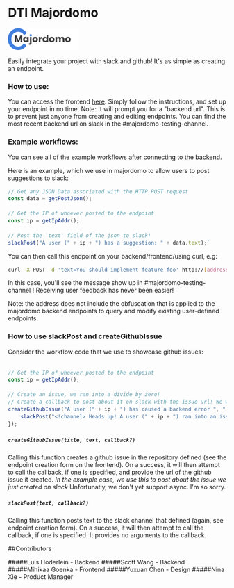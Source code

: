 # DTI Majordomo

<img src="docs/images/logo.png">

Easily integrate your project with slack and github! It's as simple as creating an endpoint.

### How to use:

You can access the frontend [here](https://khemritolya.github.io/dti-majordomo/). Simply follow the instructions, and set up your endpoint in no time. Note: It will prompt you for a "backend url". This is to prevent just anyone from creating and editing endpoints. You can find the most recent backend url on slack in the #majordomo-testing-channel. 

### Example workflows:

You can see all of the example workflows after connecting to the backend.

Here is an example, which we use in majordomo to allow users to post suggestions to slack:

```javascript
// Get any JSON Data associated with the HTTP POST request
const data = getPostJson();

// Get the IP of whoever posted to the endpoint
const ip = getIpAddr();

// Post the 'text' field of the json to slack!
slackPost("A user (" + ip + ") has a suggestion: " + data.text);`
```

You can then call this endpoint on your backend/frontend/using curl, e.g:

```bash
curl -X POST -d 'text=You should implement feature foo' http://[address]:17760/custom-endpoints/majordomo-suggestion
```

In this case, you'll see the message show up in #majordomo-testing-channel ! Receiving user feedback has never been easier!

Note: the address does not include the obfuscation that is applied to the majordomo backend endpoints to query and modify existing user-defined endpoints.

### How to use slackPost and createGithubIssue

Consider the workflow code that we use to showcase github issues:

```javascript

// Get the IP of whoever posted to the endpoint
const ip = getIpAddr();

// Create an issue, we ran into a divide by zero!
// Create a callback to post about it on slack with the issue url! We wou;dn't want to miss it!
createGithubIssue("A user (" + ip + ") has caused a backend error ", " <! -- snip -->", function(issueUrl) {
    slackPost("<!channel> Heads up! A user (" + ip + ") ran into an issue: " + issueUrl)
});
 ```
 
##### `createGithubIssue(title, text, callback?)`

Calling this function creates a github issue in the repository defined (see the endpoint creation form on the frontend). On a success, it will then attempt to call the callback, if one is specified, and provide the url of the github issue it created. *In the example case, we use this to post about the issue we just created on slack* Unfortunatly, we don't yet support async. I'm so sorry.

##### `slackPost(text, callback?)`

Calling this function posts text to the slack channel that defined (again, see endpoint creation form). On a success, it will then attempt to call the callback, if one is specified. It provides no arguments to the callback.

##Contributors

#####Luis Hoderlein - Backend
#####Scott Wang - Backend
#####Mihikaa Goenka - Frontend
#####Yuxuan Chen - Design
#####Nina Xie - Product Manager
